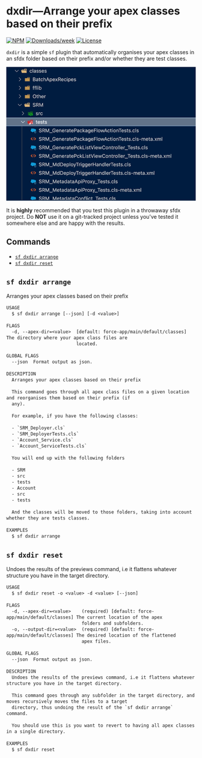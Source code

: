 # dxdir—Arrange your apex classes based on their prefix

[![NPM](https://img.shields.io/npm/v/dxfolders.svg?label=dxfolders)](https://www.npmjs.com/package/dxfolders) [![Downloads/week](https://img.shields.io/npm/dw/dxfolders.svg)](https://npmjs.org/package/dxfolders) [![License](https://img.shields.io/badge/License-BSD%203--Clause-brightgreen.svg)](https://raw.githubusercontent.com/salesforcecli/dxfolders/main/LICENSE.txt)

`dxdir` is a simple `sf` plugin that automatically organises your apex classes in an sfdx folder based on their prefix and/or whether they are test classes.

<img src="./.github/images/dxdir.png">

<br>

It is **highly** recommended that you test this plugin in a throwaway sfdx project. Do **NOT** use it on a git-tracked project unless you've tested it somewhere else and are happy with the results.

## Commands

<!-- commands -->

- [`sf dxdir arrange`](#sf-dxdir-arrange)
- [`sf dxdir reset`](#sf-dxdir-reset)

## `sf dxdir arrange`

Arranges your apex classes based on their prefix

```
USAGE
  $ sf dxdir arrange [--json] [-d <value>]

FLAGS
  -d, --apex-dir=<value>  [default: force-app/main/default/classes] The directory where your apex class files are
                          located.

GLOBAL FLAGS
  --json  Format output as json.

DESCRIPTION
  Arranges your apex classes based on their prefix

  This command goes through all apex class files on a given location and reorganises them based on their prefix (if
  any).

  For example, if you have the following classes:

  - `SRM_Deployer.cls`
  - `SRM_DeployerTests.cls`
  - `Account_Service.cls`
  - `Account_ServiceTests.cls`

  You will end up with the following folders

  - SRM
  - src
  - tests
  - Account
  - src
  - tests

  And the classes will be moved to those folders, taking into account whether they are tests classes.

EXAMPLES
  $ sf dxdir arrange
```

## `sf dxdir reset`

Undoes the results of the previews command, i.e it flattens whatever structure you have in the target directory.

```
USAGE
  $ sf dxdir reset -o <value> -d <value> [--json]

FLAGS
  -d, --apex-dir=<value>    (required) [default: force-app/main/default/classes] The current location of the apex
                            folders and subfolders.
  -o, --output-dir=<value>  (required) [default: force-app/main/default/classes] The desired location of the flattened
                            apex files.

GLOBAL FLAGS
  --json  Format output as json.

DESCRIPTION
  Undoes the results of the previews command, i.e it flattens whatever structure you have in the target directory.

  This command goes through any subfolder in the target directory, and moves recursively moves the files to a target
  directory, thus undoing the result of the `sf dxdir arrange` command.

  You should use this is you want to revert to having all apex classes in a single directory.

EXAMPLES
  $ sf dxdir reset
```

<!-- commandsstop -->
